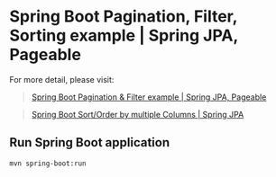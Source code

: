 # Spring Boot Pagination, Filter, Sorting example | Spring JPA, Pageable

For more detail, please visit:
> [Spring Boot Pagination & Filter example | Spring JPA, Pageable](https://bezkoder.com/spring-boot-pagination-filter-jpa-pageable/)

> [Spring Boot Sort/Order by multiple Columns | Spring JPA](https://bezkoder.com/spring-data-sort-multiple-columns/)

## Run Spring Boot application
```
mvn spring-boot:run
```
